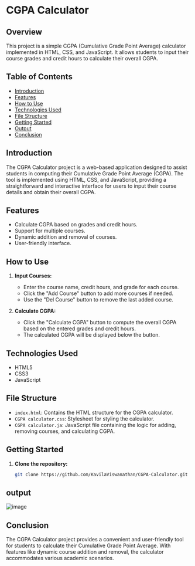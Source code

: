 # CGPA Calculator

## Overview

This project is a simple CGPA (Cumulative Grade Point Average) calculator implemented in HTML, CSS, and JavaScript. It allows students to input their course grades and credit hours to calculate their overall CGPA.

## Table of Contents

- [Introduction](Introduction)
- [Features](#features)
- [How to Use](#how-to-use)
- [Technologies Used](#technologies-used)
- [File Structure](#file-structure)
- [Getting Started](#getting-started)
- [Output](#output)
- [Conclusion](#conclusion)

## Introduction

The CGPA Calculator project is a web-based application designed to assist students in computing their Cumulative Grade Point Average (CGPA). The tool is implemented using HTML, CSS, and JavaScript, providing a straightforward and interactive interface for users to input their course details and obtain their overall CGPA.

  
## Features

- Calculate CGPA based on grades and credit hours.
- Support for multiple courses.
- Dynamic addition and removal of courses.
- User-friendly interface.

## How to Use

1. **Input Courses:**
   - Enter the course name, credit hours, and grade for each course.
   - Click the "Add Course" button to add more courses if needed.
   - Use the "Del Course" button to remove the last added course.

2. **Calculate CGPA:**
   - Click the "Calculate CGPA" button to compute the overall CGPA based on the entered grades and credit hours.
   - The calculated CGPA will be displayed below the button.

## Technologies Used

- HTML5
- CSS3
- JavaScript

## File Structure

- `index.html`: Contains the HTML structure for the CGPA calculator.
- `CGPA calculator.css`: Stylesheet for styling the calculator.
- `CGPA calculator.ja`: JavaScript file containing the logic for adding, removing courses, and calculating CGPA.

## Getting Started

1. **Clone the repository:**
   ```bash
   git clone https://github.com/KavilaViswanathan/CGPA-Calculator.git

## output

   ![image](https://github.com/KavilaViswanathan/CGPA_Calculator_Using_JS/assets/140960627/2ebd379d-4381-4a60-a8d9-3495fa9abc1f)

## Conclusion

The CGPA Calculator project provides a convenient and user-friendly tool for students to calculate their Cumulative Grade Point Average. With features like dynamic course addition and removal, the calculator accommodates various academic scenarios.

   
